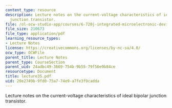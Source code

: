 ```yaml
---
content_type: resource
description: Lecture notes on the current-voltage characteristics of ideal bipolar
  junction transistor.
file: /ol-ocw-studio-app/courses/6-720j-integrated-microelectronic-devices-spring-2007/20e2749b9fd075a774e9a7fe3f9cadda_lecture35.pdf
file_size: 210673
file_type: application/pdf
learning_resource_types:
- Lecture Notes
license: https://creativecommons.org/licenses/by-nc-sa/4.0/
ocw_type: OCWFile
parent_title: Lecture Notes
parent_type: CourseSection
parent_uid: 24adbc49-3669-754b-9b55-79f56e9b84ce
resourcetype: Document
title: lecture35.pdf
uid: 20e2749b-9fd0-75a7-74e9-a7fe3f9cadda
---
```

Lecture notes on the current-voltage characteristics of ideal bipolar junction transistor.